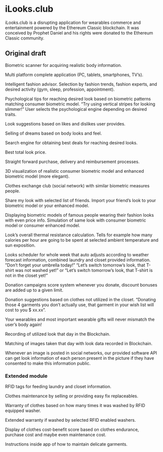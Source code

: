 # iLooks.club
iLooks.club is a disrupting application for wearables commerce and entertainment powered by the Ethereum Classic blockchain. It was conceived by Prophet Daniel and his rights were donated to the Ethereum Classic community.

## Original draft

Biometric scanner for acquiring realistic body information.

Multi platform complete application (PC, tablets, smartphones, TV’s).

Intelligent fashion advisor. Selection by fashion trends, fashion experts, and desired activity (gym, sleep, profession, appointment).

Psychological tips for reaching desired look based on biometric patterns matching consumer biometric model. “Try using vertical stripes for looking slimmer!” User selects the psychological engine depending on desired traits.

Look suggestions based on likes and dislikes user provides.

Selling of dreams based on body looks and feel.

Search engine for obtaining best deals for reaching desired looks.

Best total look price.

Straight forward purchase, delivery and reimbursement processes.

3D visualization of realistic consumer biometric model and enhanced biometric model (more elegant).

Clothes exchange club (social network) with similar biometric measures people.

Share my look with selected list of friends. Import your friend’s look to your biometric model or your enhanced model.

Displaying biometric models of famous people wearing their fashion looks with even price info. Simulation of same look with consumer biometric model or consumer enhanced model.

Look’s overall thermal resistance calculation. Tells for example how many calories per hour are going to be spent at selected ambient temperature and sun exposition.

Looks scheduler for whole week that auto adjusts according to weather forecast information, combined laundry and closet provided information. ”Don’t forget your umbrella today!” “Let’s switch tomorrow’s look, that T-shirt was not washed yet!” or “Let’s switch tomorrow’s look, that T-shirt is not in the closet yet!”

Donation campaigns score system whenever you donate, discount bonuses are added up to a given limit.

Donation suggestions based on clothes not utilized in the closet. “Donating those 4 garments you don’t actually use, that garment in your wish list will cost to you $ xx.xx”.

Your wearables and most important wearable gifts will never mismatch the user’s body again!

Recording of utilized look that day in the Blockchain.

Matching of images taken that day with look data recorded in Blockchain.

Whenever an image is posted in social networks, our provided software API can get look information of each person present in the picture if they have consented to make this information public. 

### Extended module

RFID tags for feeding laundry and closet information.

Clothes maintenance by selling or providing easy fix replaceables.

Warranty of clothes based on how many times it was washed by RFID equipped washer.

Extended warranty if washed by selected RFID enabled washers.

Display of clothes cost-benefit score based on clothes endurance, purchase cost and maybe even maintenance cost.

Instructions inside app of how to maintain delicate garments.
